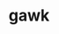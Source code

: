 ---
title: "gawk"
layout: cache
categories: [package, develop-2023-05-21]
meta: {"versions": ["5.2.1"], "compilers": ["gcc@=11.1.0", "gcc@=11.3.0", "gcc@=7.3.1", "gcc@=7.5.0"], "oss": ["amzn2", "ubuntu18.04", "ubuntu20.04", "ubuntu22.04"], "platforms": ["linux"], "targets": ["aarch64", "neoverse_n1", "ppc64le", "x86_64_v3"], "stacks": ["aws-ahug", "aws-ahug-aarch64", "aws-isc", "aws-isc-aarch64", "aws-pcluster-icelake", "aws-pcluster-neoverse_n1", "aws-pcluster-neoverse_v1", "aws-pcluster-skylake", "data-vis-sdk", "e4s", "e4s-power", "radiuss", "root", "tutorial"], "num_specs": 10, "num_specs_by_stack": {"aws-ahug-aarch64": 2, "aws-isc-aarch64": 2, "root": 10, "aws-pcluster-neoverse_n1": 1, "aws-pcluster-neoverse_v1": 1, "aws-ahug": 1, "aws-isc": 1, "aws-pcluster-icelake": 1, "aws-pcluster-skylake": 1, "radiuss": 1, "e4s-power": 1, "data-vis-sdk": 1, "e4s": 1, "tutorial": 1}}
spec_details: [{"hash": "23df3gv6owlfrnmr46mzsqw2lefgqnel", "compiler": "gcc@=7.3.1", "versions": ["5.2.1"], "os": "amzn2", "platform": "linux", "target": "aarch64", "variants": ["build_system=autotools", "~nls"], "stacks": ["aws-ahug-aarch64", "aws-isc-aarch64", "root"], "size": "-", "tarball": "https://binaries.spack.io/releases/develop-2023-05-21/build_cache/linux-amzn2-aarch64/gcc-7.3.1/gawk-5.2.1/linux-amzn2-aarch64-gcc-7.3.1-gawk-5.2.1-23df3gv6owlfrnmr46mzsqw2lefgqnel.spack"}, {"hash": "fo5ifykgsbmb2zcw6bcrz5mzmhzn7okd", "compiler": "gcc@=7.3.1", "versions": ["5.2.1"], "os": "amzn2", "platform": "linux", "target": "aarch64", "variants": ["build_system=autotools", "~nls"], "stacks": ["aws-pcluster-neoverse_n1", "root", "aws-pcluster-neoverse_v1"], "size": "-", "tarball": "https://binaries.spack.io/releases/develop-2023-05-21/build_cache/linux-amzn2-aarch64/gcc-7.3.1/gawk-5.2.1/linux-amzn2-aarch64-gcc-7.3.1-gawk-5.2.1-fo5ifykgsbmb2zcw6bcrz5mzmhzn7okd.spack"}, {"hash": "xlqmjv5equsheh7e2duuorabt2fsqaej", "compiler": "gcc@=7.3.1", "versions": ["5.2.1"], "os": "amzn2", "platform": "linux", "target": "neoverse_n1", "variants": ["build_system=autotools", "~nls"], "stacks": ["aws-ahug-aarch64", "aws-isc-aarch64", "root"], "size": "-", "tarball": "https://binaries.spack.io/releases/develop-2023-05-21/build_cache/linux-amzn2-neoverse_n1/gcc-7.3.1/gawk-5.2.1/linux-amzn2-neoverse_n1-gcc-7.3.1-gawk-5.2.1-xlqmjv5equsheh7e2duuorabt2fsqaej.spack"}, {"hash": "oibxuuvuuxb2xllnhte5txpbscmwd5sk", "compiler": "gcc@=7.3.1", "versions": ["5.2.1"], "os": "amzn2", "platform": "linux", "target": "x86_64_v3", "variants": ["build_system=autotools", "~nls"], "stacks": ["aws-ahug", "aws-isc", "root"], "size": "-", "tarball": "https://binaries.spack.io/releases/develop-2023-05-21/build_cache/linux-amzn2-x86_64_v3/gcc-7.3.1/gawk-5.2.1/linux-amzn2-x86_64_v3-gcc-7.3.1-gawk-5.2.1-oibxuuvuuxb2xllnhte5txpbscmwd5sk.spack"}, {"hash": "5xrdsqzed7mdbiic6awqguy5nuzvmijr", "compiler": "gcc@=7.3.1", "versions": ["5.2.1"], "os": "amzn2", "platform": "linux", "target": "x86_64_v3", "variants": ["build_system=autotools", "~nls"], "stacks": ["aws-pcluster-icelake", "aws-pcluster-skylake", "root"], "size": "-", "tarball": "https://binaries.spack.io/releases/develop-2023-05-21/build_cache/linux-amzn2-x86_64_v3/gcc-7.3.1/gawk-5.2.1/linux-amzn2-x86_64_v3-gcc-7.3.1-gawk-5.2.1-5xrdsqzed7mdbiic6awqguy5nuzvmijr.spack"}, {"hash": "cxifa3qiqwz2mx3pr4yywvrw5ko7sfok", "compiler": "gcc@=7.5.0", "versions": ["5.2.1"], "os": "ubuntu18.04", "platform": "linux", "target": "x86_64_v3", "variants": ["build_system=autotools", "~nls"], "stacks": ["radiuss", "root"], "size": "-", "tarball": "https://binaries.spack.io/releases/develop-2023-05-21/build_cache/linux-ubuntu18.04-x86_64_v3/gcc-7.5.0/gawk-5.2.1/linux-ubuntu18.04-x86_64_v3-gcc-7.5.0-gawk-5.2.1-cxifa3qiqwz2mx3pr4yywvrw5ko7sfok.spack"}, {"hash": "rf22zttsnf5oiuk4b4hlm2egnxjh3tvp", "compiler": "gcc@=11.1.0", "versions": ["5.2.1"], "os": "ubuntu20.04", "platform": "linux", "target": "ppc64le", "variants": ["build_system=autotools", "~nls"], "stacks": ["e4s-power", "root"], "size": "-", "tarball": "https://binaries.spack.io/releases/develop-2023-05-21/build_cache/linux-ubuntu20.04-ppc64le/gcc-11.1.0/gawk-5.2.1/linux-ubuntu20.04-ppc64le-gcc-11.1.0-gawk-5.2.1-rf22zttsnf5oiuk4b4hlm2egnxjh3tvp.spack"}, {"hash": "k3ezuieidddm7qbb6khxngmts64jvx6f", "compiler": "gcc@=11.1.0", "versions": ["5.2.1"], "os": "ubuntu20.04", "platform": "linux", "target": "x86_64_v3", "variants": ["build_system=autotools", "~nls"], "stacks": ["root", "data-vis-sdk"], "size": "-", "tarball": "https://binaries.spack.io/releases/develop-2023-05-21/build_cache/linux-ubuntu20.04-x86_64_v3/gcc-11.1.0/gawk-5.2.1/linux-ubuntu20.04-x86_64_v3-gcc-11.1.0-gawk-5.2.1-k3ezuieidddm7qbb6khxngmts64jvx6f.spack"}, {"hash": "h2alf2cjyyk63upcra6njfg5ba4hl2a4", "compiler": "gcc@=11.1.0", "versions": ["5.2.1"], "os": "ubuntu20.04", "platform": "linux", "target": "x86_64_v3", "variants": ["build_system=autotools", "~nls"], "stacks": ["e4s", "root"], "size": "-", "tarball": "https://binaries.spack.io/releases/develop-2023-05-21/build_cache/linux-ubuntu20.04-x86_64_v3/gcc-11.1.0/gawk-5.2.1/linux-ubuntu20.04-x86_64_v3-gcc-11.1.0-gawk-5.2.1-h2alf2cjyyk63upcra6njfg5ba4hl2a4.spack"}, {"hash": "6lk2khkbulgzyi4dhcp454zctpwz332m", "compiler": "gcc@=11.3.0", "versions": ["5.2.1"], "os": "ubuntu22.04", "platform": "linux", "target": "x86_64_v3", "variants": ["build_system=autotools", "~nls"], "stacks": ["tutorial", "root"], "size": "-", "tarball": "https://binaries.spack.io/releases/develop-2023-05-21/build_cache/linux-ubuntu22.04-x86_64_v3/gcc-11.3.0/gawk-5.2.1/linux-ubuntu22.04-x86_64_v3-gcc-11.3.0-gawk-5.2.1-6lk2khkbulgzyi4dhcp454zctpwz332m.spack"}]
---